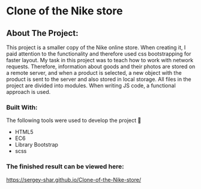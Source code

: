 # Clone of the Nike store

<!-- ABOUT THE PROJECT -->
## About The Project:

This project is a smaller copy of the Nike online store.   When creating it, I paid attention to the functionality and therefore used css bootstrapping for faster layout.  My task in this project was to teach how to work with network requests. Therefore, information about goods and their photos are stored on a remote server, and when a product is selected, a new object with the product is sent to the server and also stored in local storage. All files in the project are divided into modules. When writing JS code, a functional approach is used.





### Built With:
The following tools were used to develop the project :hammer:


* HTML5
* EC6
* Library Bootstrap
* scss


### The finished result can be viewed here:
https://sergey-shar.github.io/Clone-of-the-Nike-store/












